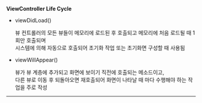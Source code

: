 **ViewController Life Cycle**
- viewDidLoad()

    뷰 컨트롤러의 모든 뷰들이 메모리에 로드된 후 호출되고 메모리에 처음 로드될 때 1회만 호출되며 <br>
    시스템에 의해 자동으로 호출되어 초기화 작업 또는 초기화면 구성할 때 사용됨

- viewWillAppear()
    
    뷰가 뷰 계층에 추가되고 화면에 보이기 직전에 호출되는 메소드이고, <br>
    다른 뷰로 이동 후 되돌아오면 재호출되어 화면이 나타날 때 마다 수행해야 하는 작업을 주로 작성
    

***